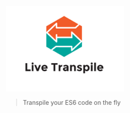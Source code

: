 #
<img src='https://github.com/young/live-transpile/blob/master/logo.png' height='200' />

> Transpile your ES6 code on the fly


